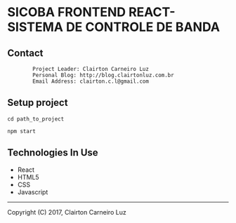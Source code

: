 SICOBA FRONTEND REACT- SISTEMA DE CONTROLE DE BANDA
=====================================

Contact
-------

            Project Leader: Clairton Carneiro Luz
            Personal Blog: http://blog.clairtonluz.com.br
            Email Address: clairton.c.l@gmail.com

Setup project
-------------
```shell
cd path_to_project

npm start
```

Technologies In Use
-------------------

- React
- HTML5
- CSS
- Javascript

--------------------------------------------
Copyright (C) 2017, Clairton Carneiro Luz
